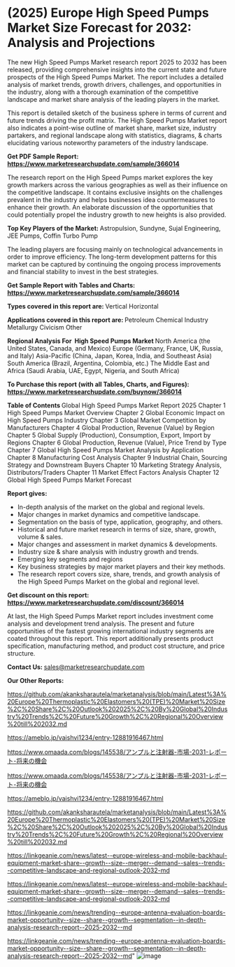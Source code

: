 # (2025) Europe High Speed Pumps Market Size Forecast for 2032: Analysis and Projections

The new High Speed Pumps Market research report 2025 to 2032 has been released, providing comprehensive insights into the current state and future prospects of the High Speed Pumps Market. The report includes a detailed analysis of market trends, growth drivers, challenges, and opportunities in the industry, along with a thorough examination of the competitive landscape and market share analysis of the leading players in the market.

This report is detailed sketch of the business sphere in terms of current and future trends driving the profit matrix. The High Speed Pumps Market report also indicates a point-wise outline of market share, market size, industry partakers, and regional landscape along with statistics, diagrams, &amp; charts elucidating various noteworthy parameters of the industry landscape.

<strong><b>Get PDF Sample Report: <a href=https://www.marketresearchupdate.com/sample/366014>https://www.marketresearchupdate.com/sample/366014</a></b></strong>

The research report on the High Speed Pumps market explores the key growth markers across the various geographies as well as their influence on the competitive landscape. It contains exclusive insights on the challenges prevalent in the industry and helps businesses idea countermeasures to enhance their growth. An elaborate discussion of the opportunities that could potentially propel the industry growth to new heights is also provided.

<strong><b>Top Key Players of the Market:
</b></strong>Astropulsion, Sundyne, Sujal Engineering, JEE Pumps, Coffin Turbo Pump<strong><b>
</b></strong>

The leading players are focusing mainly on technological advancements in order to improve efficiency. The long-term development patterns for this market can be captured by continuing the ongoing process improvements and financial stability to invest in the best strategies.

<strong><b>Get Sample Report with Tables and Charts: <a href=https://www.marketresearchupdate.com/sample/366014>https://www.marketresearchupdate.com/sample/366014</a></b></strong>

<strong><b>Types covered in this report are:
</b></strong>Vertical
Horizontal<strong><b>
</b></strong>

<strong><b>Applications covered in this report are:
</b></strong>Petroleum
Chemical Industry
Metallurgy
Civicism
Other<strong><b>
</b></strong>

<strong><b>Regional Analysis For  High Speed Pumps Market</b></strong><strong><b>
</b></strong>North America (the United States, Canada, and Mexico)
Europe (Germany, France, UK, Russia, and Italy)
Asia-Pacific (China, Japan, Korea, India, and Southeast Asia)
South America (Brazil, Argentina, Colombia, etc.)
The Middle East and Africa (Saudi Arabia, UAE, Egypt, Nigeria, and South Africa)

<strong><b>To Purchase this report (with all Tables, Charts, and Figures): <a href=https://www.marketresearchupdate.com/buynow/366014>https://www.marketresearchupdate.com/buynow/366014</a></b></strong>

<strong><b>Table of Contents</b></strong><strong><b>
</b></strong>Global High Speed Pumps Market Report 2025
Chapter 1 High Speed Pumps Market Overview
Chapter 2 Global Economic Impact on High Speed Pumps Industry
Chapter 3 Global Market Competition by Manufacturers
Chapter 4 Global Production, Revenue (Value) by Region
Chapter 5 Global Supply (Production), Consumption, Export, Import by Regions
Chapter 6 Global Production, Revenue (Value), Price Trend by Type
Chapter 7 Global High Speed Pumps Market Analysis by Application
Chapter 8 Manufacturing Cost Analysis
Chapter 9 Industrial Chain, Sourcing Strategy and Downstream Buyers
Chapter 10 Marketing Strategy Analysis, Distributors/Traders
Chapter 11 Market Effect Factors Analysis
Chapter 12 Global High Speed Pumps Market Forecast

<strong><b>Report gives:</b></strong>

- In-depth analysis of the market on the global and regional levels.
- Major changes in market dynamics and competitive landscape.
- Segmentation on the basis of type, application, geography, and others.
- Historical and future market research in terms of size, share, growth, volume &amp; sales.
- Major changes and assessment in market dynamics &amp; developments.
- Industry size &amp; share analysis with industry growth and trends.
- Emerging key segments and regions
- Key business strategies by major market players and their key methods.
- The research report covers size, share, trends, and growth analysis of the High Speed Pumps Market on the global and regional level.

<strong><b>Get discount on this report: <a href=https://www.marketresearchupdate.com/discount/366014>https://www.marketresearchupdate.com/discount/366014</a></b></strong>

At last, the High Speed Pumps Market report includes investment come analysis and development trend analysis. The present and future opportunities of the fastest growing international industry segments are coated throughout this report. This report additionally presents product specification, manufacturing method, and product cost structure, and price structure.

<strong><b>Contact Us:
</b></strong>sales@marketresearchupdate.com

<strong>Our Other Reports:</strong>

<a href=https://github.com/akanksharautela/marketanalysis/blob/main/Latest%3A%20Europe%20Thermoplastic%20Elastomers%20(TPE)%20Market%20Size%2C%20Share%2C%20Outlook%202025%2C%20By%20Global%20Industry%20Trends%2C%20Future%20Growth%2C%20Regional%20Overview%20till%202032.md>https://github.com/akanksharautela/marketanalysis/blob/main/Latest%3A%20Europe%20Thermoplastic%20Elastomers%20(TPE)%20Market%20Size%2C%20Share%2C%20Outlook%202025%2C%20By%20Global%20Industry%20Trends%2C%20Future%20Growth%2C%20Regional%20Overview%20till%202032.md</a>

<a href=https://ameblo.jp/vaishvi1234/entry-12881916467.html>https://ameblo.jp/vaishvi1234/entry-12881916467.html</a>

<a href=https://www.omaada.com/blogs/145538/アンプルと注射器-市場-2031-レポート-将来の機会>https://www.omaada.com/blogs/145538/アンプルと注射器-市場-2031-レポート-将来の機会</a>

<a href=https://www.omaada.com/blogs/145538/アンプルと注射器-市場-2031-レポート-将来の機会>https://www.omaada.com/blogs/145538/アンプルと注射器-市場-2031-レポート-将来の機会</a>

<a href=https://ameblo.jp/vaishvi1234/entry-12881916467.html>https://ameblo.jp/vaishvi1234/entry-12881916467.html</a>

<a href=https://github.com/akanksharautela/marketanalysis/blob/main/Latest%3A%20Europe%20Thermoplastic%20Elastomers%20(TPE)%20Market%20Size%2C%20Share%2C%20Outlook%202025%2C%20By%20Global%20Industry%20Trends%2C%20Future%20Growth%2C%20Regional%20Overview%20till%202032.md>https://github.com/akanksharautela/marketanalysis/blob/main/Latest%3A%20Europe%20Thermoplastic%20Elastomers%20(TPE)%20Market%20Size%2C%20Share%2C%20Outlook%202025%2C%20By%20Global%20Industry%20Trends%2C%20Future%20Growth%2C%20Regional%20Overview%20till%202032.md</a>

<a href=https://linkgeanie.com/news/latest--europe-wireless-and-mobile-backhaul-equipment-market-share--growth--size--merger--demand--sales--trends--competitive-landscape-and-regional-outlook-2032-md>https://linkgeanie.com/news/latest--europe-wireless-and-mobile-backhaul-equipment-market-share--growth--size--merger--demand--sales--trends--competitive-landscape-and-regional-outlook-2032-md</a>

<a href=https://linkgeanie.com/news/latest--europe-wireless-and-mobile-backhaul-equipment-market-share--growth--size--merger--demand--sales--trends--competitive-landscape-and-regional-outlook-2032-md>https://linkgeanie.com/news/latest--europe-wireless-and-mobile-backhaul-equipment-market-share--growth--size--merger--demand--sales--trends--competitive-landscape-and-regional-outlook-2032-md</a>

<a href=https://linkgeanie.com/news/trending--europe-antenna-evaluation-boards-market-opportunity--size--share--growth--segmentation--in-depth-analysis-research-report--2025-2032--md>https://linkgeanie.com/news/trending--europe-antenna-evaluation-boards-market-opportunity--size--share--growth--segmentation--in-depth-analysis-research-report--2025-2032--md</a>

<a href=https://linkgeanie.com/news/trending--europe-antenna-evaluation-boards-market-opportunity--size--share--growth--segmentation--in-depth-analysis-research-report--2025-2032--md>https://linkgeanie.com/news/trending--europe-antenna-evaluation-boards-market-opportunity--size--share--growth--segmentation--in-depth-analysis-research-report--2025-2032--md</a>"
![image](https://github.com/user-attachments/assets/7b273479-feb9-4e0e-8952-849734b023a0)

